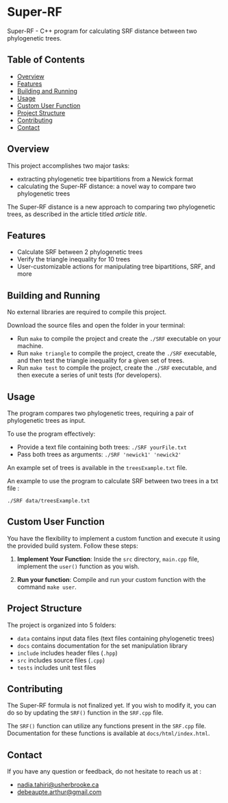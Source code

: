# Super-RF

Super-RF - C++ program for calculating SRF distance between two phylogenetic trees.

## Table of Contents

- [Overview](#overview)
- [Features](#features)
- [Building and Running](#building-and-running)
- [Usage](#usage)
- [Custom User Function](#custom-user-function)
- [Project Structure](#project-structure)
- [Contributing](#contributing)
- [Contact](#contact)

## Overview

This project accomplishes two major tasks:
- extracting phylogenetic tree bipartitions from a Newick format
- calculating the Super-RF distance: a novel way to compare two phylogenetic trees

The Super-RF distance is a new approach to comparing two phylogenetic trees, as described in the article titled *article title*.

## Features

- Calculate SRF between 2 phylogenetic trees
- Verify the triangle inequality for 10 trees
- User-customizable actions for manipulating tree bipartitions, SRF, and more

## Building and Running

No external libraries are required to compile this project.

Download the source files and open the folder in your terminal:
- Run ```make``` to compile the project and create the ```./SRF``` executable on your machine.
- Run ```make triangle``` to compile the project, create the ```./SRF``` executable, and then test the triangle inequality for a given set of trees.
- Run ```make test``` to compile the project, create the ```./SRF``` executable, and then execute a series of unit tests (for developers).

## Usage

The program compares two phylogenetic trees, requiring a pair of phylogenetic trees as input.

To use the program effectively:
- Provide a text file containing both trees: ```./SRF yourFile.txt```
- Pass both trees as arguments: ```./SRF 'newick1' 'newick2'```

An example set of trees is available in the ```treesExample.txt``` file.

An example to use the program to calculate SRF between two trees in a txt file :
```shell
./SRF data/treesExample.txt
```

## Custom User Function

You have the flexibility to implement a custom function and execute it using the provided build system. Follow these steps:

1. **Implement Your Function**: Inside the `src` directory, `main.cpp` file, implement the `user()` function as you wish.

2. **Run your function**: Compile and run your custom function with the command ```make user```.


## Project Structure

The project is organized into 5 folders:

- ```data``` contains input data files (text files containing phylogenetic trees)
- ```docs``` contains documentation for the set manipulation library
- ```include``` includes header files (```.hpp```)
- ```src``` includes source files (```.cpp```)
- ```tests``` includes unit test files

## Contributing

The Super-RF formula is not finalized yet. If you wish to modify it, you can do so by updating the ```SRF()``` function in the ```SRF.cpp``` file.

The ```SRF()``` function can utilize any functions present in the ```SRF.cpp``` file. Documentation for these functions is available at ```docs/html/index.html```.

## Contact
If you have any question or feedback, do not hesitate to reach us at :
- nadia.tahiri@usherbrooke.ca
- debeaupte.arthur@gmail.com